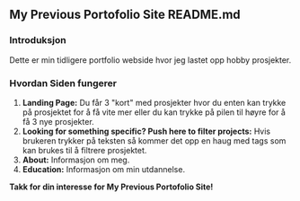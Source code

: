 ## My Previous Portofolio Site README.md

### Introduksjon

Dette er min tidligere portfolio webside hvor jeg lastet opp hobby prosjekter.

### Hvordan Siden fungerer

1. **Landing Page:** Du får 3 "kort" med prosjekter hvor du enten kan trykke på prosjektet for å få vite mer eller du kan trykke på pilen til høyre for å få 3 nye prosjekter.
2. **Looking for something specific? Push here to filter projects:** Hvis brukeren trykker på teksten så kommer det opp en haug med tags som kan brukes til å filtrere prosjektet.
3. **About:** Informasjon om meg.
4. **Education:** Informasjon om min utdannelse.

**Takk for din interesse for My Previous Portofolio Site!**
